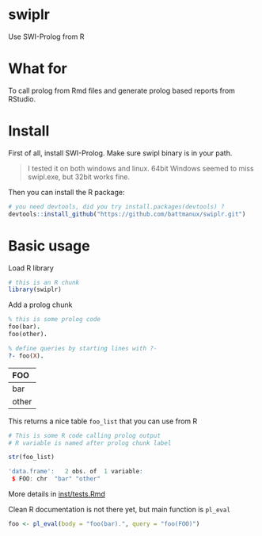 # swiplr
Use SWI-Prolog from R

# What for

To call prolog from Rmd files and generate prolog based reports from RStudio.

# Install

First of all, install SWI-Prolog. Make sure swipl binary is in your path.

> I tested it on both windows and linux. 
> 64bit Windows seemed to miss swipl.exe, but 32bit works fine.

Then you can install the R package:

```r
# you need devtools, did you try install.packages(devtools) ?
devtools::install_github("https://github.com/battmanux/swiplr.git")
```
# Basic usage

Load R library
```r
# this is an R chunk
library(swiplr)
```

Add a prolog chunk
```prolog
% this is some prolog code
foo(bar).
foo(other).

% define queries by starting lines with ?-
?- foo(X).
```

  |FOO   |
  |:-----|
  |bar   |
  |other |

This returns a nice table `foo_list` that you can use from R

```r
# This is some R code calling prolog output 
# R variable is named after prolog chunk label

str(foo_list)
```

```r
'data.frame':	2 obs. of  1 variable:
 $ FOO: chr  "bar" "other"
```

More details in [inst/tests.Rmd](inst/tests.Rmd)

Clean R documentation is not there yet, but main function is `pl_eval`
```r
foo <- pl_eval(body = "foo(bar).", query = "foo(FOO)")
```
